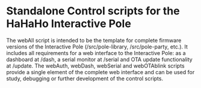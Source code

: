 # Standalone Control scripts for the HaHaHo Interactive Pole

The webAll script is intended to be the template for complete firmware versions of the Interactive Pole (/src/pole-library, /src/pole-party, etc.). It includes all requirements for a web interface to the Interactive Pole: as a dashboard at /dash, a serial monitor at /serial and OTA update functionality at /update. The webAuth, webDash, webSerial and webOTAblink scripts provide a single element of the complete web interface and can be used for study, debugging or further development of the control scripts.
